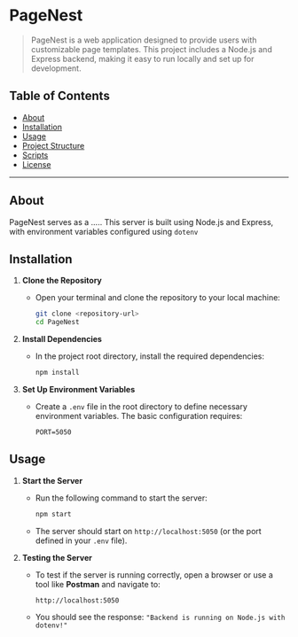 # PageNest

> PageNest is a web application designed to provide users with customizable page templates. This project includes a Node.js and Express backend, making it easy to run locally and set up for development.

## Table of Contents
- [About](#about)
- [Installation](#installation)
- [Usage](#usage)
- [Project Structure](#project-structure)
- [Scripts](#scripts)
- [License](#license)

---

## About
PageNest serves as a ..... This server is built using Node.js and Express, with environment variables configured using `dotenv` 

## Installation

1. **Clone the Repository**
   - Open your terminal and clone the repository to your local machine:
     ```bash
     git clone <repository-url>
     cd PageNest
     ```

2. **Install Dependencies**
   - In the project root directory, install the required dependencies:
     ```bash
     npm install
     ```

3. **Set Up Environment Variables**
   - Create a `.env` file in the root directory to define necessary environment variables. The basic configuration requires:
     ```plaintext
     PORT=5050
     ```

## Usage

1. **Start the Server**
   - Run the following command to start the server:
     ```bash
     npm start
     ```
   - The server should start on `http://localhost:5050` (or the port defined in your `.env` file).

2. **Testing the Server**
   - To test if the server is running correctly, open a browser or use a tool like **Postman** and navigate to:
     ```
     http://localhost:5050
     ```
   - You should see the response: `"Backend is running on Node.js with dotenv!"`

